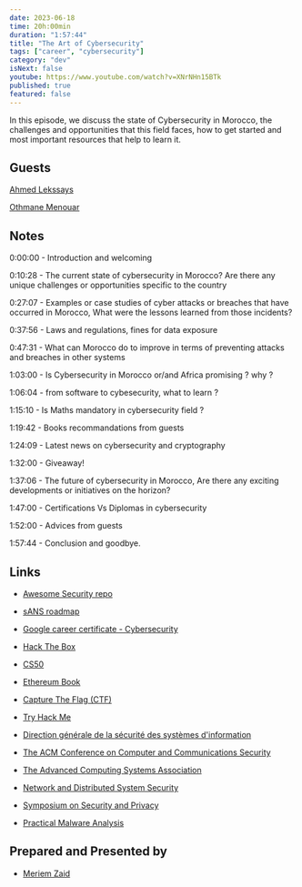 ```yaml
---
date: 2023-06-18
time: 20h:00min
duration: "1:57:44"
title: "The Art of Cybersecurity"
tags: ["career", "cybersecurity"]
category: "dev"
isNext: false
youtube: https://www.youtube.com/watch?v=XNrNHn15BTk
published: true
featured: false
---
```


In this episode, we discuss the state of Cybersecurity in Morocco, the challenges and opportunities that this field faces, how to get started and most important resources that help to learn it.

## Guests

[Ahmed Lekssays](https://www.twitter.com/Lekssays)

[Othmane Menouar](https://www.linkedin.com/in/othmane-menouar-a11903128/)

## Notes

0:00:00 - Introduction and welcoming

0:10:28 - The current state of cybersecurity in Morocco? Are there any unique challenges or opportunities specific to the country

0:27:07 - Examples or case studies of cyber attacks or breaches that have occurred in Morocco, What were the lessons learned from those incidents?

0:37:56 - Laws and regulations, fines for data exposure

0:47:31 - What can Morocco do to improve in terms of preventing attacks and breaches in other systems

1:03:00 - Is Cybersecurity in Morocco or/and Africa promising ? why ?

1:06:04 - from software to cybesecurity, what to learn ?

1:15:10 - Is Maths mandatory in cybersecurity field ?

1:19:42 - Books recommandations from guests

1:24:09 - Latest news on cybersecurity and cryptography

1:32:00 - Giveaway!

1:37:06 - The future of cybersecurity in Morocco, Are there any exciting developments or initiatives on the horizon?

1:47:00 - Certifications Vs Diplomas in cybersecurity

1:52:00 - Advices from guests

1:57:44 - Conclusion and goodbye.

## Links

- [Awesome Security repo](https://github.com/sbilly/awesome-security)

- [sANS roadmap](https://www.sans.org/cyber-security-skills-roadmap/)

- [Google career certificate - Cybersecurity](https://grow.google/intl/europe/google-career-certificates/cybersecurity)

- [Hack The Box](https://www.hackthebox.com/)

- [CS50](https://pll.harvard.edu/course/cs50-introduction-computer-science)

- [Ethereum Book](https://github.com/ethereumbook/ethereumbook)

- [Capture The Flag (CTF)](https://ctftime.org/)

- [Try Hack Me](https://tryhackme.com/)

- [Direction générale de la sécurité des systèmes d'information](https://www.dgssi.gov.ma/fr)

- [The ACM Conference on Computer and Communications Security](https://www.sigsac.org/ccs/CCS2023/)

- [The Advanced Computing Systems Association](https://www.usenix.org/)

- [Network and Distributed System Security](https://www.ndss-symposium.org/)

- [Symposium on Security and Privacy](https://sp2023.ieee-security.org/)

- [Practical Malware Analysis](https://www.amazon.com/Practical-Malware-Analysis-Hands-Dissecting/dp/1593272901)

## Prepared and Presented by

- [Meriem Zaid](https://twitter.com/_iMeriem)
